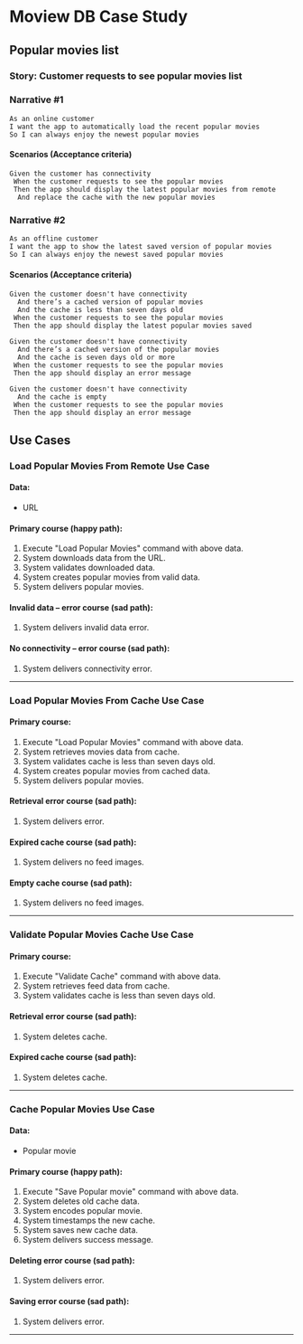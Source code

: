 # Moview DB Case Study

## Popular movies list

### Story: Customer requests to see popular movies list

### Narrative #1

```
As an online customer
I want the app to automatically load the recent popular movies
So I can always enjoy the newest popular movies
```

#### Scenarios (Acceptance criteria)

```
Given the customer has connectivity
 When the customer requests to see the popular movies
 Then the app should display the latest popular movies from remote
  And replace the cache with the new popular movies
```

### Narrative #2

```
As an offline customer
I want the app to show the latest saved version of popular movies
So I can always enjoy the newest saved popular movies
```

#### Scenarios (Acceptance criteria)

```
Given the customer doesn't have connectivity
  And there’s a cached version of popular movies
  And the cache is less than seven days old
 When the customer requests to see the popular movies
 Then the app should display the latest popular movies saved

Given the customer doesn't have connectivity
  And there’s a cached version of the popular movies
  And the cache is seven days old or more
 When the customer requests to see the popular movies
 Then the app should display an error message

Given the customer doesn't have connectivity
  And the cache is empty
 When the customer requests to see the popular movies
 Then the app should display an error message
```

## Use Cases

### Load Popular Movies From Remote Use Case

#### Data:
- URL

#### Primary course (happy path):
1. Execute "Load Popular Movies" command with above data.
2. System downloads data from the URL.
3. System validates downloaded data.
4. System creates popular movies from valid data.
5. System delivers popular movies.

#### Invalid data – error course (sad path):
1. System delivers invalid data error.

#### No connectivity – error course (sad path):
1. System delivers connectivity error.

---

### Load Popular Movies From Cache Use Case

#### Primary course:
1. Execute "Load Popular Movies" command with above data.
2. System retrieves movies data from cache.
3. System validates cache is less than seven days old.
4. System creates popular movies from cached data.
5. System delivers popular movies.

#### Retrieval error course (sad path):
1. System delivers error.

#### Expired cache course (sad path): 
1. System delivers no feed images.

#### Empty cache course (sad path): 
1. System delivers no feed images.

---

### Validate Popular Movies Cache Use Case

#### Primary course:
1. Execute "Validate Cache" command with above data.
2. System retrieves feed data from cache.
3. System validates cache is less than seven days old.

#### Retrieval error course (sad path):
1. System deletes cache.

#### Expired cache course (sad path): 
1. System deletes cache.

---

### Cache Popular Movies Use Case

#### Data:
- Popular movie

#### Primary course (happy path):
1. Execute "Save Popular movie" command with above data.
2. System deletes old cache data.
3. System encodes popular movie.
4. System timestamps the new cache.
5. System saves new cache data.
6. System delivers success message.

#### Deleting error course (sad path):
1. System delivers error.

#### Saving error course (sad path):
1. System delivers error.

---
